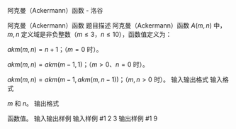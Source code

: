 



阿克曼（Ackermann）函数 - 洛谷














阿克曼（Ackermann）函数
题目描述
阿克曼（Ackermann）函数 $A(m,n)$ 中，$m, n$ 定义域是非负整数（$m \le 3$，$n \le 10$），函数值定义为：

$\mathit{akm}(m,n)=n+1$；（$m=0$ 时）。

$\mathit{akm}(m,n)=\mathit{akm}(m-1,1)$；（$m>0$、$n=0$ 时）。

$\mathit{akm}(m,n)=\mathit{akm}(m-1,\mathit{akm}(m,n-1))$；（$m,n>0$ 时）。
输入输出格式
输入格式

$m$ 和 $n$。
输出格式

函数值。
输入输出样例
输入样例 #1
2 3
输出样例 #1
9






